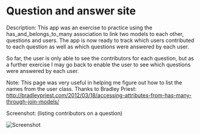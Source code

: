 Question and answer site
========================

Description: This app was an exercise to practice using the has_and_belongs_to_many association to link two models to each other, questions and users. The app is now ready to track which users contributed to each question as well as which questions were answered by each user. 

So far, the user is only able to see the contributors for each question, but as a further exercise I may go back to enable the user to see which questions were answered by each user.

Note: This page was very useful in helping me figure out how to list the names from the user class. Thanks to Bradley Priest: http://bradleypriest.com/2012/03/18/accessing-attributes-from-has-many-through-join-models/

Screenshot: (listing contributors on a question)

![Screenshot](https://raw.github.com/mlsayre/qa/master/app/assets/images/qa1.png)
